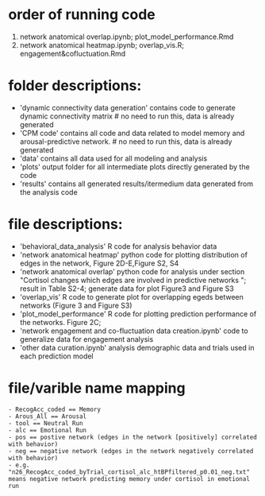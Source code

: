 
# order of running code
 1. network anatomical overlap.ipynb; plot_model_performance.Rmd
 2. network anatomical heatmap.ipynb; overlap_vis.R; engagement&cofluctuation.Rmd
 
# folder descriptions:
  - 'dynamic connectivity data generation' contains code to generate dynamic connectivity matrix # no need to run this, data is already generated
  - 'CPM code' contains all code and data related to model memory and arousal-predictive network. # no need to run this, data is already generated
  - 'data' contains all data used for all modeling and analysis
  - 'plots' output folder for all intermediate plots directly generated by the code
  - 'results' contains all generated results/itermedium data generated from the analysis code
  
# file descriptions:
  - 'behavioral_data_analysis' R code for analysis behavior data
  - 'network anatomical heatmap' python code for plotting distribution of edges in the network, Figure 2D-E,Figure S2, S4
  - 'network anatomical overlap' python code for analysis under section "Cortisol changes which edges are involved in predictive networks "; result in Table S2-4; generate data for plot Figure3 and Figure S3
  - 'overlap_vis' R code to generate plot for overlapping egeds between networks (Figure 3 and Figure S3)
  - 'plot_model_performance' R code for plotting prediction performance of the networks. Figure 2C; 
  - 'network engagement and co-fluctuation data creation.ipynb' code to generalize data for engagement analysis
  - 'other data curation.ipynb' analysis demographic data and trials used in each prediction model

# file/varible name mapping
    - RecogAcc_coded == Memory
    - Arous_All == Arousal
    - tool == Neutral Run
    - alc == Emotional Run
    - pos == postive network (edges in the network [positively] correlated with behavior)
    - neg == negative network (edges in the network negatively correlated with behavior)
    - e.g. "n26_RecogAcc_coded_byTrial_cortisol_alc_htBPfiltered_p0.01_neg.txt" means negative network predicting memory under cortisol in emotional run
